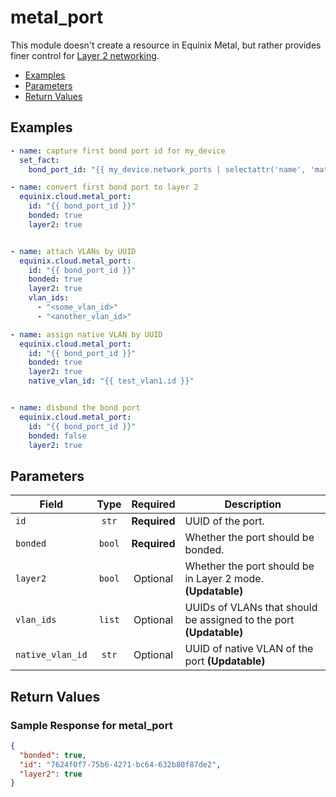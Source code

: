 # metal_port

This module doesn't create a resource in Equinix Metal, but rather provides finer control for [Layer 2 networking](https://deploy.equinix.com/developers/docs/metal/layer2-networking/overview/).


- [Examples](#examples)
- [Parameters](#parameters)
- [Return Values](#return-values)

## Examples

```yaml
- name: capture first bond port id for my_device
  set_fact:
    bond_port_id: "{{ my_device.network_ports | selectattr('name', 'match', 'bond0') | map(attribute='id') | first }}"

- name: convert first bond port to layer 2
  equinix.cloud.metal_port:
    id: "{{ bond_port_id }}"
    bonded: true
    layer2: true


- name: attach VLANs by UUID
  equinix.cloud.metal_port:
    id: "{{ bond_port_id }}"
    bonded: true
    layer2: true
    vlan_ids:
      - "<some_vlan_id>"
      - "<another_vlan_id>"

- name: assign native VLAN by UUID
  equinix.cloud.metal_port:
    id: "{{ bond_port_id }}"
    bonded: true
    layer2: true
    native_vlan_id: "{{ test_vlan1.id }}"


- name: disbond the bond port
  equinix.cloud.metal_port:
    id: "{{ bond_port_id }}"
    bonded: false
    layer2: true

```










## Parameters

| Field     | Type | Required | Description                                                                  |
|-----------|------|----------|------------------------------------------------------------------------------|
| `id` | <center>`str`</center> | <center>**Required**</center> | UUID of the port.   |
| `bonded` | <center>`bool`</center> | <center>**Required**</center> | Whether the port should be bonded.   |
| `layer2` | <center>`bool`</center> | <center>Optional</center> | Whether the port should be in Layer 2 mode.  **(Updatable)** |
| `vlan_ids` | <center>`list`</center> | <center>Optional</center> | UUIDs of VLANs that should be assigned to the port  **(Updatable)** |
| `native_vlan_id` | <center>`str`</center> | <center>Optional</center> | UUID of native VLAN of the port  **(Updatable)** |






## Return Values



### Sample Response for metal_port
```json
{
  "bonded": true,
  "id": "7624f0f7-75b6-4271-bc64-632b80f87de2",
  "layer2": true
}
```


